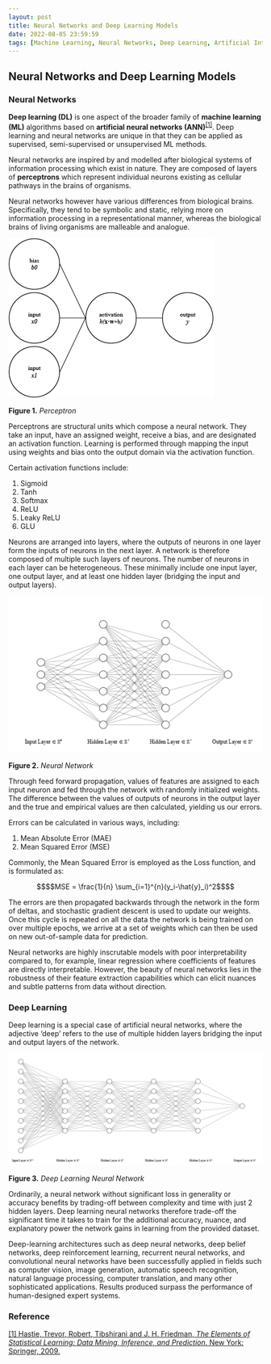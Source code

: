 ```yaml
---
layout: post
title: Neural Networks and Deep Learning Models
date: 2022-08-05 23:59:59
tags: [Machine Learning, Neural Networks, Deep Learning, Artificial Intelligence]
---
```

## Neural Networks and Deep Learning Models

### Neural Networks

**Deep learning (DL)** is one aspect of the broader family of  **machine learning (ML)** algorithms based on **artificial neural networks (ANN)**<sup>[[1]](https://www.amazon.com/Elements-Statistical-Learning-Prediction-Statistics/dp/0387848576)</sup>. Deep learning and neural networks are unique in that they can be applied as supervised, semi-supervised or unsupervised ML methods.

Neural networks are inspired by and modelled after biological systems of information processing which exist in nature. They are composed of layers of **perceptrons** which represent individual neurons existing as cellular pathways in the brains of organisms.

Neural networks however have various differences from biological brains. Specifically, they tend to be symbolic and static, relying more on information processing in a representational manner, whereas the biological brains of living organisms are malleable and analogue.

![Perceptron](/docs/assets/images/perceptron.png)

**Figure 1.** *Perceptron*

Perceptrons are structural units which compose a neural network. They take an input, have an assigned weight, receive a bias, and are designated an activation function. Learning is performed through mapping the input using weights and bias onto the output domain via the activation function.

Certain activation functions include:
1. Sigmoid
2. Tanh
3. Softmax
4. ReLU
5. Leaky ReLU
6. GLU

Neurons are arranged into layers, where the outputs of neurons in one layer form the inputs of neurons in the next layer. A network is therefore composed of multiple such layers of neurons. The number of neurons in each layer can be heterogeneous. These minimally include one input layer, one output layer, and at least one hidden layer (bridging the input and output layers).

![Neural Network](/docs/assets/images/nn.png)

**Figure 2.** *Neural Network*

Through feed forward propagation, values of features are assigned to each input neuron and fed through the network with randomly initialized weights. The difference between the values of outputs of neurons in the output layer and the true and empirical values are then calculated, yielding us our errors.

Errors can be calculated in various ways, including:
1. Mean Absolute Error (MAE)
2. Mean Squared Error (MSE)

Commonly, the Mean Squared Error is employed as the Loss function, and is formulated as:

```math
$$MSE = \frac{1}{n} \sum_{i=1}^{n}(y_i-\hat{y}_i)^2$$
```

The errors are then propagated backwards through the network in the form of deltas, and stochastic gradient descent is used to update our weights. Once this cycle is repeated on all the data the network is being trained on over multiple epochs, we arrive at a set of weights which can then be used on new out-of-sample data for prediction.

Neural networks are highly inscrutable models with poor interpretability compared to, for example, linear regression where coefficients of features are directly interpretable. However, the beauty of neural networks lies in the robustness of their feature extraction capabilities which can elicit nuances and subtle patterns from data without direction.

### Deep Learning

Deep learning is a special case of artificial neural networks, where the adjective ‘deep’ refers to the use of multiple hidden layers bridging the input and output layers of the network.

![Deep Learning Neural Network](/docs/assets/images/dl.png)

**Figure 3.** *Deep Learning Neural Network*

Ordinarily, a neural network without significant loss in generality or accuracy benefits by trading-off between complexity and time with just 2 hidden layers. Deep learning neural networks therefore trade-off the significant time it takes to train for the additional accuracy, nuance, and explanatory power the network gains in learning from the provided dataset.

Deep-learning architectures such as deep neural networks, deep belief networks, deep reinforcement learning, recurrent neural networks, and convolutional neural networks have been successfully applied in fields such as computer vision, image generation, automatic speech recognition, natural language processing, computer translation, and many other sophisticated applications. Results produced surpass the performance of human-designed expert systems.

### Reference

[[1] Hastie, Trevor, Robert, Tibshirani and J. H. Friedman, *The Elements of Statistical Learning: Data Mining, Inference, and Prediction*. New York: Springer, 2009.](https://www.amazon.com/Elements-Statistical-Learning-Prediction-Statistics/dp/0387848576)
